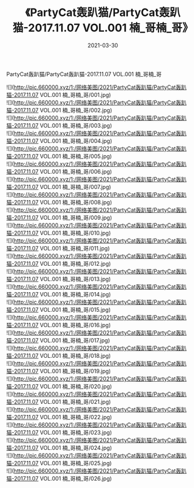 ﻿---
layout: post
title:  《PartyCat轰趴猫/PartyCat轰趴猫-2017.11.07 VOL.001 楠_哥楠_哥》
date:   2021-03-30
img: http://pic.660000.xyz/1:/网络美图/2021/PartyCat轰趴猫/PartyCat轰趴猫-2017.11.07 VOL.001 楠_哥楠_哥/000.jpg
categories: [美女, 清纯, 唯美]
---

PartyCat轰趴猫/PartyCat轰趴猫-2017.11.07 VOL.001 楠_哥楠_哥

 ![](http://pic.660000.xyz/1:/网络美图/2021/PartyCat轰趴猫/PartyCat轰趴猫-2017.11.07 VOL.001 楠_哥楠_哥/001.jpg) <br>![](http://pic.660000.xyz/1:/网络美图/2021/PartyCat轰趴猫/PartyCat轰趴猫-2017.11.07 VOL.001 楠_哥楠_哥/002.jpg) <br>![](http://pic.660000.xyz/1:/网络美图/2021/PartyCat轰趴猫/PartyCat轰趴猫-2017.11.07 VOL.001 楠_哥楠_哥/003.jpg) <br>![](http://pic.660000.xyz/1:/网络美图/2021/PartyCat轰趴猫/PartyCat轰趴猫-2017.11.07 VOL.001 楠_哥楠_哥/004.jpg) <br>![](http://pic.660000.xyz/1:/网络美图/2021/PartyCat轰趴猫/PartyCat轰趴猫-2017.11.07 VOL.001 楠_哥楠_哥/005.jpg) <br>![](http://pic.660000.xyz/1:/网络美图/2021/PartyCat轰趴猫/PartyCat轰趴猫-2017.11.07 VOL.001 楠_哥楠_哥/006.jpg) <br>![](http://pic.660000.xyz/1:/网络美图/2021/PartyCat轰趴猫/PartyCat轰趴猫-2017.11.07 VOL.001 楠_哥楠_哥/007.jpg) <br>![](http://pic.660000.xyz/1:/网络美图/2021/PartyCat轰趴猫/PartyCat轰趴猫-2017.11.07 VOL.001 楠_哥楠_哥/008.jpg) <br>![](http://pic.660000.xyz/1:/网络美图/2021/PartyCat轰趴猫/PartyCat轰趴猫-2017.11.07 VOL.001 楠_哥楠_哥/009.jpg) <br>![](http://pic.660000.xyz/1:/网络美图/2021/PartyCat轰趴猫/PartyCat轰趴猫-2017.11.07 VOL.001 楠_哥楠_哥/010.jpg) <br>![](http://pic.660000.xyz/1:/网络美图/2021/PartyCat轰趴猫/PartyCat轰趴猫-2017.11.07 VOL.001 楠_哥楠_哥/011.jpg) <br>![](http://pic.660000.xyz/1:/网络美图/2021/PartyCat轰趴猫/PartyCat轰趴猫-2017.11.07 VOL.001 楠_哥楠_哥/012.jpg) <br>![](http://pic.660000.xyz/1:/网络美图/2021/PartyCat轰趴猫/PartyCat轰趴猫-2017.11.07 VOL.001 楠_哥楠_哥/013.jpg) <br>![](http://pic.660000.xyz/1:/网络美图/2021/PartyCat轰趴猫/PartyCat轰趴猫-2017.11.07 VOL.001 楠_哥楠_哥/014.jpg) <br>![](http://pic.660000.xyz/1:/网络美图/2021/PartyCat轰趴猫/PartyCat轰趴猫-2017.11.07 VOL.001 楠_哥楠_哥/015.jpg) <br>![](http://pic.660000.xyz/1:/网络美图/2021/PartyCat轰趴猫/PartyCat轰趴猫-2017.11.07 VOL.001 楠_哥楠_哥/016.jpg) <br>![](http://pic.660000.xyz/1:/网络美图/2021/PartyCat轰趴猫/PartyCat轰趴猫-2017.11.07 VOL.001 楠_哥楠_哥/017.jpg) <br>![](http://pic.660000.xyz/1:/网络美图/2021/PartyCat轰趴猫/PartyCat轰趴猫-2017.11.07 VOL.001 楠_哥楠_哥/018.jpg) <br>![](http://pic.660000.xyz/1:/网络美图/2021/PartyCat轰趴猫/PartyCat轰趴猫-2017.11.07 VOL.001 楠_哥楠_哥/019.jpg) <br>![](http://pic.660000.xyz/1:/网络美图/2021/PartyCat轰趴猫/PartyCat轰趴猫-2017.11.07 VOL.001 楠_哥楠_哥/020.jpg) <br>![](http://pic.660000.xyz/1:/网络美图/2021/PartyCat轰趴猫/PartyCat轰趴猫-2017.11.07 VOL.001 楠_哥楠_哥/021.jpg) <br>![](http://pic.660000.xyz/1:/网络美图/2021/PartyCat轰趴猫/PartyCat轰趴猫-2017.11.07 VOL.001 楠_哥楠_哥/022.jpg) <br>![](http://pic.660000.xyz/1:/网络美图/2021/PartyCat轰趴猫/PartyCat轰趴猫-2017.11.07 VOL.001 楠_哥楠_哥/023.jpg) <br>![](http://pic.660000.xyz/1:/网络美图/2021/PartyCat轰趴猫/PartyCat轰趴猫-2017.11.07 VOL.001 楠_哥楠_哥/024.jpg) <br>![](http://pic.660000.xyz/1:/网络美图/2021/PartyCat轰趴猫/PartyCat轰趴猫-2017.11.07 VOL.001 楠_哥楠_哥/025.jpg) <br>![](http://pic.660000.xyz/1:/网络美图/2021/PartyCat轰趴猫/PartyCat轰趴猫-2017.11.07 VOL.001 楠_哥楠_哥/026.jpg) <br>